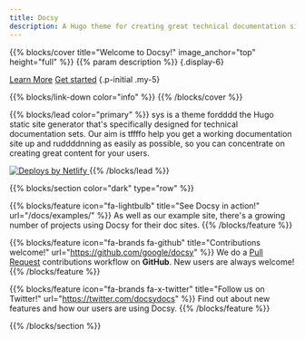 ```yaml
---
title: Docsy
description: A Hugo theme for creating great technical documentation sites
---
```


{{% blocks/cover title="Welcome to Docsy!" image_anchor="top" height="full" %}}
{{% param description %}}
{.display-6}

<a class="btn btn-lg btn-primary me-3" href="about/">Learn More</a>
<a class="btn btn-lg btn-secondary" href="docs/get-started/">Get started</a>
{.p-initial .my-5}

{{% blocks/link-down color="info" %}}
{{% /blocks/cover %}}

{{% blocks/lead color="primary" %}}
sys is a theme fordddd the Hugo static site generator that's specifically designed
for technical documentation sets. Our aim is tffffo help you get a working
documentation site up and ruddddnning as easily as possible, so you can concentrate
on creating great content for your users.

<a href="https://www.netlify.com" target="_blank" rel="noopener">
  <img src="https://www.netlify.com/img/global/badges/netlify-color-accent.svg" alt="Deploys by Netlify" />
</a>
{{% /blocks/lead %}}

{{% blocks/section color="dark" type="row" %}}

{{% blocks/feature icon="fa-lightbulb" title="See Docsy in action!" url="/docs/examples/" %}}
As well as our example site, there's a growing number of projects using Docsy for their doc sites.
{{% /blocks/feature %}}


{{% blocks/feature icon="fa-brands fa-github" title="Contributions welcome!" url="https://github.com/google/docsy" %}}
We do a [Pull Request](https://github.com/google/docsy/pulls) contributions workflow on **GitHub**. New users are always welcome!
{{% /blocks/feature %}}


{{% blocks/feature icon="fa-brands fa-x-twitter" title="Follow us on Twitter!" url="https://twitter.com/docsydocs" %}}
Find out about new features and how our users are using Docsy.
{{% /blocks/feature %}}

{{% /blocks/section %}}
